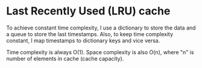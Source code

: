 # Last Recently Used (LRU) cache

To achieve constant time complexity, I use a dictionary to store the data and a queue to store the last timestamps.
Also, to keep time complexity constant, I map timestamps to dictionary keys and vice versa.

Time complexity is always O(1).
Space complexity is also O(n), where "n" is number of elements in cache (cache capacity).

